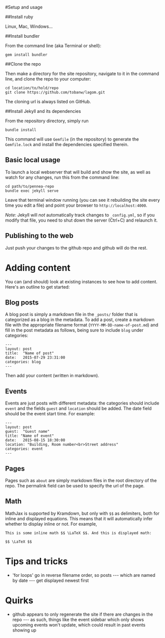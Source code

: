 #Setup and usage

##Install ruby

Linux, Mac, Windows...

##Install bundler

From the command line (aka Terminal or shell):

```
gem install bundler
```

##Clone the repo

Then make a directory for the site repository, navigate to it in the command line, and clone the repo to your computer:

```
cd location/to/hold/repo
git clone https://github.com/tobanw/lagom.git
```

The cloning url is always listed on GitHub.

##Install Jekyll and its dependencies

From the repository directory, simply run

```
bundle install
```

This command will use `Gemfile` (in the repository) to generate the `Gemfile.lock` and install the dependencies specified therein.

## Basic local usage

To launch a local webserver that will build and show the site, as well as watch for any changes, run this from the command line:

```
cd path/to/pennea-repo
bundle exec jekyll serve
```

Leave that terminal window running (you can see it rebuilding the site every time you edit a file) and point your browser to `http://localhost:4000`.

*Note*: Jekyll will _not_ automatically track changes to `_config.yml`, so if you modify that file, you need to shut down the server (Ctrl+C) and relaunch it.

## Publishing to the web

Just push your changes to the github repo and github will do the rest.

# Adding content

You can (and should) look at existing instances to see how to add content. Here's an outline to get started:

## Blog posts

A blog post is simply a markdown file in the `_posts/` folder that is categorized as a blog in the metadata. To add a post, create a markdown file with the appropriate filename format (`YYYY-MM-DD-name-of-post.md`) and fill in the post metadata as follows, being sure to include `blog` under categories:

```
---
layout: post
title:  "Name of post"
date:   2015-07-29 23:31:00
categories: blog
---
```

Then add your content (written in markdown).

## Events

Events are just posts with different metadata: the categories should include `event` and the fields `guest` and `location` should be added. The date field should be the event start time. For example:

```
---
layout: post
guest:  "Guest name"
title: "Name of event"
date:   2015-08-15 18:30:00
location: "Building, Room number<br>Street address"
categories: event
---
```

## Pages

Pages such as `about` are simply markdown files in the root directory of the repo. The permalink field can be used to specify the url of the page.

## Math

MathJax is supported by Kramdown, but only with `$$` as delimiters, both for inline and displayed equations.
This means that it will automatically infer whether to display inline or not.
For example,

```
This is some inline math $$ \LaTeX $$. And this is displayed math:

$$ \LaTeX $$
```

# Tips and tricks

- 'for loops' go in reverse filename order, so posts --- which are named by date --- get displayed newest first

# Quirks

- github appears to only regenerate the site if there are changes in the repo --- as such, things like the event sidebar which only shows upcoming events won't update, which could result in past events showing up
